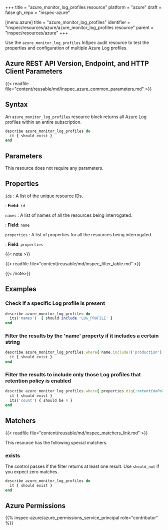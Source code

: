 +++
title = "azure_monitor_log_profiles resource"
platform = "azure"
draft = false
gh_repo = "inspec-azure"

[menu.azure]
title = "azure_monitor_log_profiles"
identifier = "inspec/resources/azure/azure_monitor_log_profiles resource"
parent = "inspec/resources/azure"
+++

Use the `azure_monitor_log_profiles` InSpec audit resource to test the properties and configuration of multiple Azure Log profiles.

## Azure REST API Version, Endpoint, and HTTP Client Parameters

{{< readfile file="content/reusable/md/inspec_azure_common_parameters.md" >}}

## Syntax

An `azure_monitor_log_profiles` resource block returns all Azure Log profiles within an entire subscription.

```ruby
describe azure_monitor_log_profiles do
  it { should exist }
end
```

## Parameters

This resource does not require any parameters.

## Properties

`ids`
: A list of the unique resource IDs.

: **Field**: `id`

`names`
: A list of names of all the resources being interrogated.

: **Field**: `name`

`properties`
: A list of properties for all the resources being interrogated.

: **Field**: `properties`

{{< note >}}

{{< readfile file="content/reusable/md/inspec_filter_table.md" >}}

{{< /note>}}

## Examples

### Check if a specific Log profile is present

```ruby
describe azure_monitor_log_profiles do
  its('names')  { should include 'LOG_PROFILE' }
end
```

### Filter the results by the 'name' property if it includes a certain string

```ruby
describe azure_monitor_log_profiles.where{ name.include?('production') } do
  it { should exist }
end
```

### Filter the results to include only those Log profiles that retention policy is enabled

```ruby
describe azure_monitor_log_profiles.where{ properties.dig(:retentionPolicy, :enabled) == true } do
  it { should exist }
  its('count') { should be 4 }
end
```

## Matchers

{{< readfile file="content/reusable/md/inspec_matchers_link.md" >}}

This resource has the following special matchers.

### exists

The control passes if the filter returns at least one result. Use `should_not` if you expect zero matches.

```ruby
describe azure_monitor_log_profiles do
  it { should exist }
end
```

## Azure Permissions

{{% inspec-azure/azure_permissions_service_principal role="contributor" %}}
